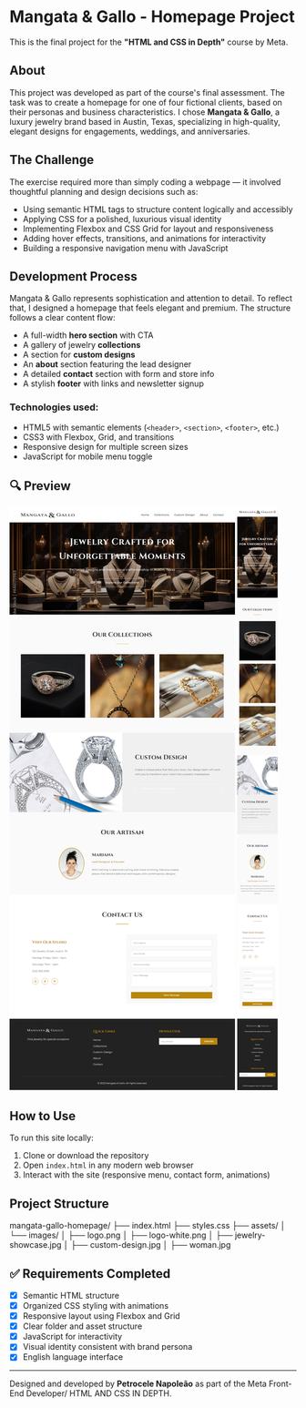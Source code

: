 # Mangata & Gallo - Homepage Project

This is the final project for the **"HTML and CSS in Depth"** course by Meta.

## About

This project was developed as part of the course's final assessment. The task was to create a homepage for one of four fictional clients, based on their personas and business characteristics. I chose **Mangata & Gallo**, a luxury jewelry brand based in Austin, Texas, specializing in high-quality, elegant designs for engagements, weddings, and anniversaries.

## The Challenge

The exercise required more than simply coding a webpage — it involved thoughtful planning and design decisions such as:

- Using semantic HTML tags to structure content logically and accessibly
- Applying CSS for a polished, luxurious visual identity
- Implementing Flexbox and CSS Grid for layout and responsiveness
- Adding hover effects, transitions, and animations for interactivity
- Building a responsive navigation menu with JavaScript

## Development Process

Mangata & Gallo represents sophistication and attention to detail. To reflect that, I designed a homepage that feels elegant and premium. The structure follows a clear content flow:

- A full-width **hero section** with CTA
- A gallery of jewelry **collections**
- A section for **custom designs**
- An **about** section featuring the lead designer
- A detailed **contact** section with form and store info
- A stylish **footer** with links and newsletter signup

### Technologies used:
- HTML5 with semantic elements (`<header>`, `<section>`, `<footer>`, etc.)
- CSS3 with Flexbox, Grid, and transitions
- Responsive design for multiple screen sizes
- JavaScript for mobile menu toggle

## 🔍 Preview

![Homepage preview 1](https://raw.githubusercontent.com/pietronapoleao/mangata-gallo-homepage/refs/heads/main/assets/images/demo1.png)
![Homepage preview 2](https://raw.githubusercontent.com/pietronapoleao/mangata-gallo-homepage/refs/heads/main/assets/images/demo2.png)

## How to Use

To run this site locally:

1. Clone or download the repository
2. Open `index.html` in any modern web browser
3. Interact with the site (responsive menu, contact form, animations)

## Project Structure

mangata-gallo-homepage/ 
├── index.html 
├── styles.css 
├── assets/ 
│ └── images/ 
│ ├── logo.png 
│ ├── logo-white.png 
│ ├── jewelry-showcase.jpg 
│ ├── custom-design.jpg 
│ ├── woman.jpg



## ✅ Requirements Completed

- [x] Semantic HTML structure
- [x] Organized CSS styling with animations
- [x] Responsive layout using Flexbox and Grid
- [x] Clear folder and asset structure
- [x] JavaScript for interactivity
- [x] Visual identity consistent with brand persona
- [x] English language interface

---

Designed and developed by **Petrocele Napoleão** as part of the Meta Front-End Developer/ HTML AND CSS IN DEPTH.